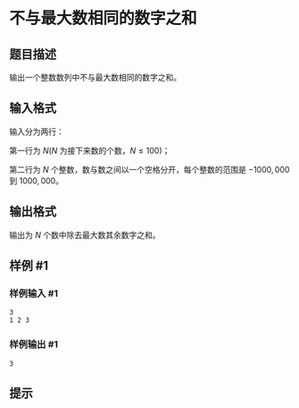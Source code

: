 # 不与最大数相同的数字之和

## 题目描述

输出一个整数数列中不与最大数相同的数字之和。

## 输入格式

输入分为两行：

第一行为 $N(N$ 为接下来数的个数，$N \le 100)$；

第二行为 $N$ 个整数，数与数之间以一个空格分开，每个整数的范围是 $-1000,000$ 到 $1000,000$。

## 输出格式

输出为 $N$ 个数中除去最大数其余数字之和。

## 样例 #1

### 样例输入 #1
```
3
1 2 3
```

### 样例输出 #1

```
3
```

## 提示


